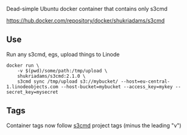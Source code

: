 Dead-simple Ubuntu docker container that contains only s3cmd

https://hub.docker.com/repository/docker/shukriadams/s3cmd

## Use

Run any s3cmd, egs, upload things to Linode

    docker run \
        -v $(pwd)/some/path:/tmp/upload \
        shukriadams/s3cmd:2.1.0 \
        s3cmd sync /tmp/upload s3://mybucket/ --host=eu-central-1.linodeobjects.com --host-bucket=mybucket --access_key=mykey --secret_key=mysecret

## Tags

Container tags now follow [s3cmd](https://github.com/s3tools/s3cmd/releases) project tags (minus the leading "v")
